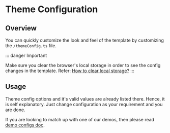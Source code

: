 # Theme Configuration

## Overview

You can quickly customize the look and feel of the template by customizing the `/themeConfig.ts` file.

::: danger Important

Make sure you clear the browser's local storage in order to see the config changes in the template. Refer: [How to clear local storage?](https://www.leadshook.com/help/how-to-clear-local-storage-in-google-chrome-browser/)
:::

## Usage

Theme config options and it's valid values are already listed there. Hence, it is self explanatory. Just change configuration as your requirement and you are done.

If you are looking to match up with one of our demos, then please read [demo configs doc](/guide/getting-started/demo-configs).
